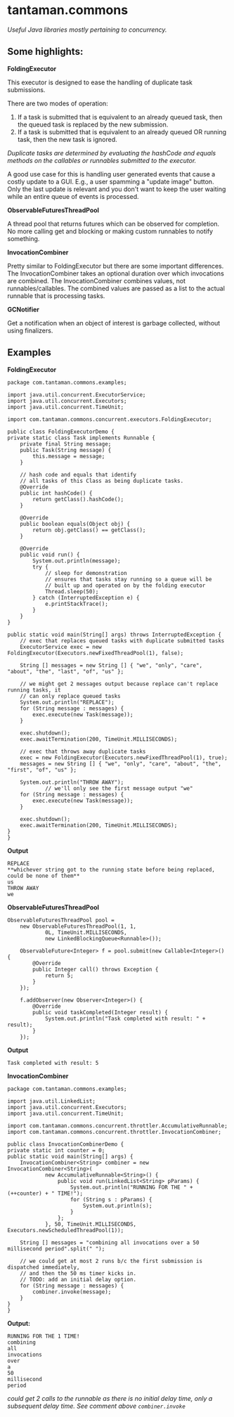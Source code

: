 tantaman.commons
================

*Useful Java libraries mostly pertaining to concurrency.*

Some highlights:
----------------

**FoldingExecutor**

This executor is designed to ease the handling of duplicate task submissions.

There are two modes of operation:

1. If a task is submitted that is equivalent to an already queued task, then the queued
task is replaced by the new submission.
2. If a task is submitted that is equivalent to an already queued OR running task, then the
new task is ignored.

*Duplicate tasks are determined by evaluating the hashCode and equals methods on the 
callables or runnables submitted to the executor.*


A good use case for this is handling user generated events that cause a costly update to 
a GUI.  E.g., a user spamming a "update image" button.  Only the last update is relevant
and you don't want to keep the user waiting while an entire queue of events is processed.

**ObservableFuturesThreadPool**

A thread pool that returns futures which can be observed for completion.  No more calling
get and blocking or making custom runnables to notify something.



**InvocationCombiner**

Pretty similar to FoldingExecutor but there are some important differences.  The InvocationCombiner takes an optional duration over which invocations are combined.  The InvocationCombiner combines values, not runnables/callables.  The combined values are passed as a list to the actual runnable that is processing tasks.

**GCNotifier**

Get a notification when an object of interest is garbage collected, without using finalizers.

Examples
--------

**FoldingExecutor**


    package com.tantaman.commons.examples;

    import java.util.concurrent.ExecutorService;
    import java.util.concurrent.Executors;
    import java.util.concurrent.TimeUnit;

    import com.tantaman.commons.concurrent.executors.FoldingExecutor;

    public class FoldingExecutorDemo {
	private static class Task implements Runnable {
		private final String message;
		public Task(String message) {
			this.message = message;
		}
		
		// hash code and equals that identify
		// all tasks of this Class as being duplicate tasks.
		@Override
		public int hashCode() {
			return getClass().hashCode();
		}
		
		@Override
		public boolean equals(Object obj) {
			return obj.getClass() == getClass();
		}
		
		@Override
		public void run() {
			System.out.println(message);
			try {
				// sleep for demonstration
				// ensures that tasks stay running so a queue will be
				// built up and operated on by the folding executor
				Thread.sleep(50);
			} catch (InterruptedException e) {
				e.printStackTrace();
			}
		}
	}
	
	public static void main(String[] args) throws InterruptedException {
		// exec that replaces queued tasks with duplicate submitted tasks
		ExecutorService exec = new FoldingExecutor(Executors.newFixedThreadPool(1), false);
		
		String [] messages = new String [] { "we", "only", "care", "about", "the", "last", "of", "us" };
		
		// we might get 2 messages output because replace can't replace running tasks, it
		// can only replace queued tasks
		System.out.println("REPLACE");
		for (String message : messages) {
			exec.execute(new Task(message));
		}
		
		exec.shutdown();
		exec.awaitTermination(200, TimeUnit.MILLISECONDS);
		
		// exec that throws away duplicate tasks
		exec = new FoldingExecutor(Executors.newFixedThreadPool(1), true);
		messages = new String [] { "we", "only", "care", "about", "the", "first", "of", "us" };
		
		System.out.println("THROW AWAY");
                // we'll only see the first message output "we"
		for (String message : messages) {
			exec.execute(new Task(message));
		}
		
		exec.shutdown();
		exec.awaitTermination(200, TimeUnit.MILLISECONDS);
	}
    }
  
**Output**

    REPLACE
    **whichever string got to the running state before being replaced, could be none of them**
    us
    THROW AWAY
    we

**ObservableFuturesThreadPool**

    ObservableFuturesThreadPool pool = 
		new ObservableFuturesThreadPool(1, 1,
                0L, TimeUnit.MILLISECONDS,
                new LinkedBlockingQueue<Runnable>());
		
		ObservableFuture<Integer> f = pool.submit(new Callable<Integer>() {
			@Override
			public Integer call() throws Exception {
				return 5;
			}
		});
		
		f.addObserver(new Observer<Integer>() {
			@Override
			public void taskCompleted(Integer result) {
				System.out.println("Task completed with result: " + result);
			}
		});

**Output**

    Task completed with result: 5

**InvocationCombiner**

    package com.tantaman.commons.examples;

    import java.util.LinkedList;
    import java.util.concurrent.Executors;
    import java.util.concurrent.TimeUnit;

    import com.tantaman.commons.concurrent.throttler.AccumulativeRunnable;
    import com.tantaman.commons.concurrent.throttler.InvocationCombiner;

    public class InvocationCombinerDemo {
	private static int counter = 0;
	public static void main(String[] args) {
		InvocationCombiner<String> combiner = new InvocationCombiner<String>(
				new AccumulativeRunnable<String>() {
					public void run(LinkedList<String> pParams) {
						System.out.println("RUNNING FOR THE " + (++counter) + " TIME!");
						for (String s : pParams) {
							System.out.println(s);
						}
					};
				}, 50, TimeUnit.MILLISECONDS, Executors.newScheduledThreadPool(1));
		
		String [] messages = "combining all invocations over a 50 millisecond period".split(" ");
		
		// we could get at most 2 runs b/c the first submission is dispatched immediately,
		// and then the 50 ms timer kicks in.
		// TODO: add an initial delay option.
		for (String message : messages) {
			combiner.invoke(message);
		}
	}
    }

**Output:**

    RUNNING FOR THE 1 TIME!
    combining
    all
    invocations
    over
    a
    50
    millisecond
    period
    
*could get 2 calls to the runnable as there is no initial delay time, only a subsequent delay time.  See comment 
above `combiner.invoke`*